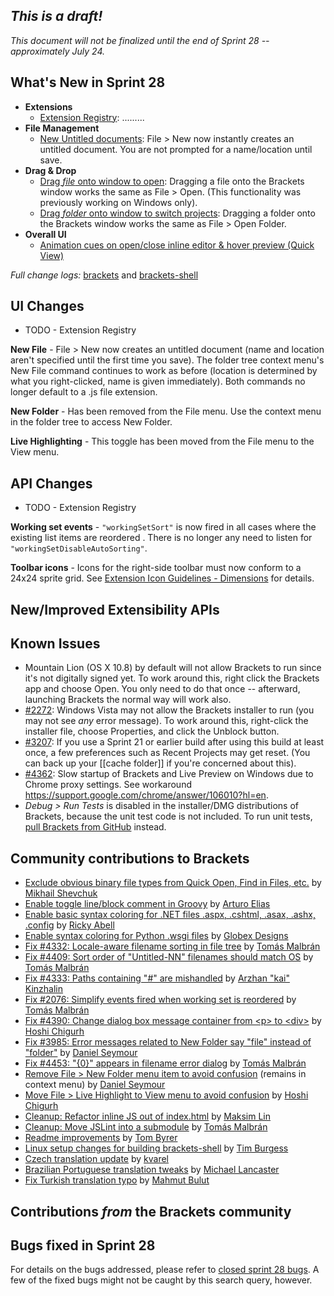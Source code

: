 _This is a draft!_
--------------------
_This document will not be finalized until the end of Sprint 28 -- approximately July 24._

What's New in Sprint 28
-----------------------
* **Extensions**
    * [Extension Registry](https://trello.com/card/2-extension-registry-support-in-extension-manager/4f90a6d98f77505d7940ce88/911): .........
* **File Management**
    * [New Untitled documents](https://trello.com/card/3-create-save-untitled-file-file-new/4f90a6d98f77505d7940ce88/291): File > New now instantly creates an untitled document. You are not prompted for a name/location until save.
* **Drag & Drop**
    * [Drag _file_ onto window to open](https://trello.com/card/2-native-drag-n-drop-open-file/4f90a6d98f77505d7940ce88/281): Dragging a file onto the Brackets window works the same as File > Open. (This functionality was previously working on Windows only).
    * [Drag _folder_ onto window to switch projects](https://trello.com/card/2-native-drag-n-drop-open-folder/4f90a6d98f77505d7940ce88/873): Dragging a folder onto the Brackets window works the same as File > Open Folder.
* **Overall UI**
    * [Animation cues on open/close inline editor & hover preview (Quick View)](https://trello.com/card/1-ux-animate-inline-editor-and-quick-view/4f90a6d98f77505d7940ce88/809)

_Full change logs:_ [brackets](https://github.com/adobe/brackets/compare/sprint-27...sprint-28#commits_bucket) and [brackets-shell](https://github.com/adobe/brackets-shell/compare/sprint-27...sprint-28#commits_bucket)


UI Changes
----------
* TODO - Extension Registry

**New File** - File > New now creates an untitled document (name and location aren't specified until the first time you save). The folder tree context menu's New File command continues to work as before (location is determined by what you right-clicked, name is given immediately). Both commands no longer default to a .js file extension.

**New Folder** - Has been removed from the File menu. Use the context menu in the folder tree to access New Folder.

**Live Highlighting** - This toggle has been moved from the File menu to the View menu.

API Changes
-----------
* TODO - Extension Registry

**Working set events** - `"workingSetSort"` is now fired in all cases where the existing list items are reordered . There is no longer any need to listen for `"workingSetDisableAutoSorting"`.

**Toolbar icons** - Icons for the right-side toolbar must now conform to a 24x24 sprite grid. See [Extension Icon Guidelines - Dimensions](https://github.com/adobe/brackets/wiki/Extension-Icon-Guidelines#dimension) for details.

New/Improved Extensibility APIs
-------------------------------


Known Issues
------------
* Mountain Lion (OS X 10.8) by default will not allow Brackets to run since it's not digitally signed yet. To work around this, right click the Brackets app and choose Open. You only need to do that once -- afterward, launching Brackets the normal way will work also.
* [#2272](https://github.com/adobe/brackets/issues/2272): Windows Vista may not allow the Brackets installer to run (you may not see _any_ error message). To work around this, right-click the installer file, choose Properties, and click the Unblock button.
* [#3207](https://github.com/adobe/brackets/issues/3207): If you use a Sprint 21 or earlier build after using this build at least once, a few preferences such as Recent Projects may get reset. (You can back up your [[cache folder]] if you're concerned about this).
* [#4362](https://github.com/adobe/brackets/issues/4362): Slow startup of Brackets and Live Preview on Windows due to Chrome proxy settings. See workaround https://support.google.com/chrome/answer/106010?hl=en.
* _Debug > Run Tests_ is disabled in the installer/DMG distributions of Brackets, because the unit test code is not included. To run unit tests, [pull Brackets from GitHub](https://github.com/adobe/brackets/wiki/How-to-Hack-on-Brackets#wiki-getcode) instead.

Community contributions to Brackets
-----------------------------------
* [Exclude obvious binary file types from Quick Open, Find in Files, etc.](https://github.com/adobe/brackets/pull/4442) by [Mikhail Shevchuk](https://github.com/shevchuk)
* [Enable toggle line/block comment in Groovy](https://github.com/adobe/brackets/pull/4346) by [Arturo Elias](https://github.com/arturoeanton)
* [Enable basic syntax coloring for .NET files .aspx, .cshtml, .asax, .ashx, .config](https://github.com/adobe/brackets/pull/4449) by [Ricky Abell](https://github.com/RickyAbell)
* [Enable syntax coloring for Python .wsgi files](https://github.com/adobe/brackets/pull/4431/files) by [Globex Designs](https://github.com/globexdesigns)
* [Fix #4332: Locale-aware filename sorting in file tree](https://github.com/adobe/brackets/pull/4463) by [Tomás Malbrán](https://github.com/TomMalbran)
* [Fix #4409: Sort order of "Untitled-NN" filenames should match OS](https://github.com/adobe/brackets/pull/4524) by [Tomás Malbrán](https://github.com/TomMalbran)
* [Fix #4333: Paths containing "#" are mishandled](https://github.com/adobe/brackets/pull/4379) by [Arzhan "kai" Kinzhalin](https://github.com/busykai)
* [Fix #2076: Simplify events fired when working set is reordered](https://github.com/adobe/brackets/pull/4450) by [Tomás Malbrán](https://github.com/TomMalbran)
* [Fix #4390: Change dialog box message container from \<p> to \<div>](https://github.com/adobe/brackets/pull/4416) by [Hoshi Chigurh](https://github.com/Chigurh)
* [Fix #3985: Error messages related to New Folder say "file" instead of "folder"](https://github.com/adobe/brackets/pull/4244) by [Daniel Seymour](https://github.com/DaBungalow)
* [Fix #4453: "{0}" appears in filename error dialog](https://github.com/adobe/brackets/pull/4491) by [Tomás Malbrán](https://github.com/TomMalbran)
* [Remove File > New Folder menu item to avoid confusion](https://github.com/adobe/brackets/pull/4488) (remains in context menu) by [Daniel Seymour](https://github.com/DaBungalow)
* [Move File > Live Highlight to View menu to avoid confusion](https://github.com/adobe/brackets/pull/4395) by [Hoshi Chigurh](https://github.com/Chigurh)
* [Cleanup: Refactor inline JS out of index.html](https://github.com/adobe/brackets/pull/4374) by [Maksim Lin](https://github.com/maks)
* [Cleanup: Move JSLint into a submodule](https://github.com/adobe/brackets/pull/4467) by [Tomás Malbrán](https://github.com/TomMalbran)
* [Readme improvements](https://github.com/adobe/brackets/pull/4375) by [Tom Byrer](https://github.com/tomByrer)
* [Linux setup changes for building brackets-shell](https://github.com/adobe/brackets-shell/pull/275) by [Tim Burgess](https://github.com/timburgess)
* [Czech translation update](https://github.com/adobe/brackets/pull/4278) by [kvarel](https://github.com/kvarel)
* [Brazilian Portuguese translation tweaks](https://github.com/adobe/brackets/pull/4396) by [Michael Lancaster](https://github.com/weblancaster)
* [Fix Turkish translation typo](https://github.com/adobe/brackets/pull/4356) by [Mahmut Bulut](https://github.com/vertexclique)

Contributions _from_ the Brackets community
-------------------------------------------

Bugs fixed in Sprint 28
-----------------------
For details on the bugs addressed, please refer to [closed sprint 28 bugs](https://github.com/adobe/brackets/issues?labels=&milestone=15&state=closed). A few of the fixed bugs might not be caught by this search query, however.